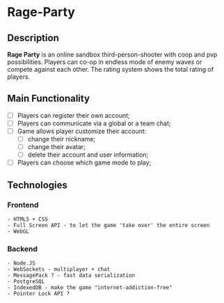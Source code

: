 # Rage-Party
## Description
**Rage Party** is an online sandbox third-person-shooter with coop and pvp possibilities. Players can co-op in endless mode of enemy waves or compete against each other. The rating system shows the total rating of players.
## Main Functionality
- [ ] Players can register their own account;   
- [ ] Players can communicate via a global or a team chat;
- [ ] Game allows player customize their account:
  - [ ] change their nickname;
  - [ ] change their avatar;
  - [ ] delete their account and user information;
- [ ] Players can choose which game mode to play;

## Technologies

### Frontend
```
- HTML5 + CSS
- Full Screen API - to let the game 'take over' the entire screen
- WebGL
```
### Backend
```
- Node.JS
- WebSockets - multiplayer + chat
- MessagePack ? - fast data serialization
- PostgreSQL
- IndexedDB - make the game "internet-addiction-free"
- Pointer Lock API ?
```
